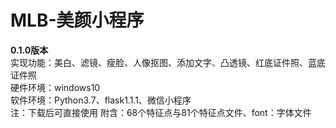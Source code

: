 # MLB-美颜小程序
**0.1.0版本**  
实现功能：美白、滤镜、瘦脸、人像抠图、添加文字、凸透镜、红底证件照、蓝底证件照   
硬件环境：windows10  
软件环境：Python3.7、flask1.1.1、微信小程序  
注：下载后可直接使用
附含：68个特征点与81个特征点文件、font：字体文件 

